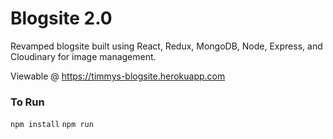 # Blogsite 2.0

Revamped blogsite built using React, Redux, MongoDB, Node, Express, and Cloudinary for image management. 

Viewable @ https://timmys-blogsite.herokuapp.com

### To Run
```npm install```
```npm run```
